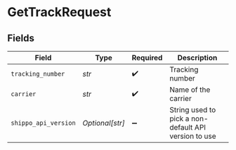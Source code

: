 # GetTrackRequest


## Fields

| Field                                                | Type                                                 | Required                                             | Description                                          |
| ---------------------------------------------------- | ---------------------------------------------------- | ---------------------------------------------------- | ---------------------------------------------------- |
| `tracking_number`                                    | *str*                                                | :heavy_check_mark:                                   | Tracking number                                      |
| `carrier`                                            | *str*                                                | :heavy_check_mark:                                   | Name of the carrier                                  |
| `shippo_api_version`                                 | *Optional[str]*                                      | :heavy_minus_sign:                                   | String used to pick a non-default API version to use |